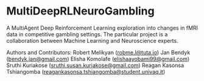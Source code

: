 # MultiDeepRLNeuroGambling
A MultiAgent Deep Reinforcement Learning exploration into changes in fMRI data in competitive gambling settings. The particular project is a collaboration between Machine Learning and Neuroscience experts.


Authors and Contributors:
Robert Melikyan (robme.l@tuta.io)
Jan Bendyk (bendyk.jan@gmail.com)
Elisha Komolafe (elishaayobami99@gmail.com)
Sruthi Kuriakose (sruthi.susan.kuriakose@gmail.com)
Reagan Kasonsa Tshiangomba (reagankasonsa.tshiangomba@student.univaq.it)
